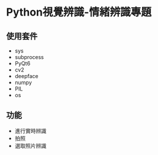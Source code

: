 # Python視覺辨識-情緒辨識專題

## 使用套件
- sys
- subprocess
- PyQt6
- cv2
- deepface
- numpy
- PIL
- os

## 功能
- 進行實時辨識
- 拍照
- 選取照片辨識